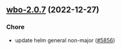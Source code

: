 

## [wbo-2.0.7](https://github.com/truecharts/charts/compare/wbo-2.0.6...wbo-2.0.7) (2022-12-27)

### Chore

- update helm general non-major ([#5856](https://github.com/truecharts/charts/issues/5856))
  
  